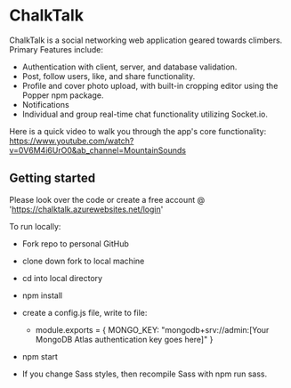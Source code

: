 # ChalkTalk

ChalkTalk is a social networking web application geared towards climbers.
Primary Features include:

- Authentication with client, server, and database validation.
- Post, follow users, like, and share functionality.
- Profile and cover photo upload, with built-in cropping editor using the Popper npm package.
- Notifications
- Individual and group real-time chat functionality utilizing Socket.io.

Here is a quick video to walk you through the app's core functionality: https://www.youtube.com/watch?v=0V6M4i6UrO0&ab_channel=MountainSounds

## Getting started
Please look over the code or create a free account @ 'https://chalktalk.azurewebsites.net/login'

To run locally:

- Fork repo to personal GitHub
- clone down fork to local machine
- cd into local directory
- npm install
- create a config.js file, write to file:
  - module.exports = {
  MONGO_KEY: "mongodb+srv://admin:[Your MongoDB Atlas authentication key goes here]"
}

- npm start
- If you change Sass styles, then recompile Sass with npm run sass.

